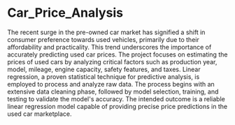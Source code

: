 # Car_Price_Analysis

The recent surge in the pre-owned car market has signified a shift in consumer preference towards used vehicles, primarily due to their affordability and practicality. This trend underscores the importance of accurately predicting used car prices. The project focuses on estimating the prices of used cars by analyzing critical factors such as production year, model, mileage, engine capacity, safety features, and taxes. Linear regression, a proven statistical technique for predictive analysis, is employed to process and analyze raw data. The process begins with an extensive data cleaning phase, followed by model selection, training, and testing to validate the model's accuracy. The intended outcome is a reliable linear regression model capable of providing precise price predictions in the used car marketplace.
